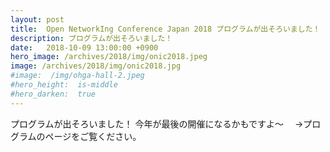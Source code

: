 ```yaml
---
layout: post
title:  Open NetworkIng Conference Japan 2018 プログラムが出そろいました！
description: プログラムが出そろいました！
date:   2018-10-09 13:00:00 +0900
hero_image: /archives/2018/img/onic2018.jpeg
image: /archives/2018/img/onic2018.jpg
#image:  /img/ohga-hall-2.jpeg
#hero_height:  is-middle
#hero_darken:  true
---
```


プログラムが出そろいました！
今年が最後の開催になるかもですよ～
　→プログラムのページをご覧ください。